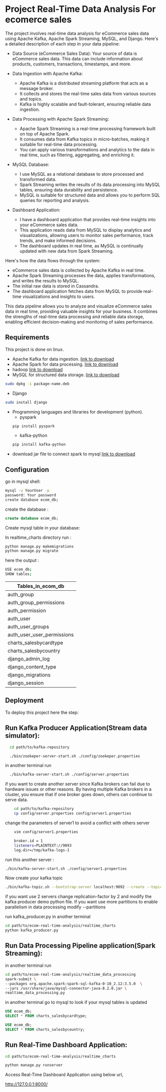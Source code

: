 
# Project Real-Time Data Analysis For ecomerce sales

The project involves real-time data analysis for eCommerce sales data using Apache Kafka, Apache Spark Streaming, MySQL, and Django. Here's a detailed description of each step in your data pipeline:

* Data Source (eCommerce Sales Data):
Your source of data is eCommerce sales data. This data can include information about products, customers, transactions, timestamps, and more.

* Data Ingestion with Apache Kafka:
    * Apache Kafka is a distributed streaming platform that acts as a message broker.
    * It collects and stores the real-time sales data from various sources and topics.
    * Kafka is highly scalable and fault-tolerant, ensuring reliable data ingestion.

* Data Processing with Apache Spark Streaming:
    * Apache Spark Streaming is a real-time processing framework built on top of Apache Spark.
    * It consumes data from Kafka topics in micro-batches, making it suitable for real-time data processing.
    * You can apply various transformations and analytics to the data in real time, such as filtering, aggregating, and enriching it.

* MySQL Database:
    * I use MySQL as a relational database to store processed and transformed data.
    * Spark Streaming writes the results of its data processing into MySQL tables, ensuring data durability and persistence.
    * MySQL is suitable for structured data and allows you to perform SQL queries for reporting and analysis.

* Dashboard Application:
    * I have a dashboard application that provides real-time insights into your eCommerce sales data.
    * This application reads data from MySQL to display analytics and visualizations, allowing users to monitor sales performance, track trends, and make informed decisions.
    * The dashboard updates in real time, as MySQL is continually updated with new data from Spark Streaming.

Here's how the data flows through the system:

* eCommerce sales data is collected by Apache Kafka in real time.
* Apache Spark Streaming processes the data, applies transformations, and writes the results to MySQL.
* The initial raw data is stored in Cassandra.
* The dashboard application fetches data from MySQL to provide real-time visualizations and insights to users.

This data pipeline allows you to analyze and visualize eCommerce sales data in real time, providing valuable insights for your business. It combines the strengths of real-time data processing and reliable data storage, enabling efficient decision-making and monitoring of sales performance.




## Requirements

This project is done on linux.

* Apache Kafka for data ingestion.
[link to download](https://kafka.apache.org/downloads)
* Apache Spark for data processing.
[link to download](https://www.virtono.com/community/tutorial-how-to/how-to-install-apache-spark-on-ubuntu-22-04-and-centos/)
* hadoop
[link to download](https://learnubuntu.com/install-hadoop/)
* MySQL for structured data storage.
[link to download](https://dev.mysql.com/downloads/installer/)
```bash
sudo dpkg -i package-name.deb
```
* Django
```bash
sudo install django
```

* Programming languages and libraries for development (python).
    * pyspark
    ```bash
    pip install pyspark
    ```
    * kafka-python
    ```bash
    pip install kafka-python
    ```
* download jar file to connect spark to mysql
[link to download](https://dev.mysql.com/downloads/connector/j/)



## Configuration

go in mysql shell:

```bash
mysql -u YourUser -p
password: Your password
create database ecom_db;
```

create the database :

```sql
create database ecom_db;
```

Create mysql table in your database:

In realtime_charts directory run :

```bash
python manage.py makemigrations
python manage.py migrate
```

here the output :

```bash
USE ecom_db;
SHOW tables;
```

| Tables_in_ecom_db          |
| -------------------------- |
| auth_group                 |
| auth_group_permissions     |
| auth_permission            |
| auth_user                  |
| auth_user_groups           |
| auth_user_user_permissions |
| charts_salesbycardtype     |
| charts_salesbycountry      |
| django_admin_log           |
| django_content_type        |
| django_migrations          |
| django_session             |


## Deployment

To deploy this project here the step:

Run Kafka Producer Application(Stream data simulator):
------------------------------------------------------

```bash
  cd path/to/kafka-repository

  ./bin/zookeper-server-start.sh ./config/zookeper.properties
```
in another terminal run
```bash
  ./bin/kafka-server-start.sh ./config/server.properties
```
if you want to create another server since Kafka brokers can fail due to hardware issues or other reasons. By having multiple Kafka brokers in a cluster, you ensure that if one broker goes down, others can continue to serve data. 

```bash
    cd path/to/kafka-repository
    cp config/server.properties config/server1.properties
```

change the parameters of server1 to avoid a conflict with others server

```bash
    vim config/server1.properties

    broker.id = 1
    listeners=PLAINTEXT://9093
    log.dir=/tmp/kafka-logs-1
```

run this another server :

```bash
./bin/kafka-server-start.sh ./config/server1.properties
```

Now create your kafka topic

```bash
./bin/kafka-topic.sh --bootstrap-server localhost:9092 --create --topic YourTopicName --replication-factor 1 --partitions 1
```

if you want use 2 servers change replication-factor by 2 and modify the kafka producer demo python file. If you want use more partitions to enable parallelism in data processing modify --partitions  

run kafka_producer.py in another terminal

```bash
cd path/to/ecom-real-time-analysis/realtime_charts
python kafka_producer.py
```

Run Data Processing Pipeline application(Spark Streaming):
----------------------------------------------------------

in another terminal run 


```bash
cd path/to/ecom-real-time-analysis/realtime_data_processing
spark-submit \
--packages org.apache.spark:spark-sql-kafka-0-10_2.12:3.5.0  \
--jars /usr/share/java/mysql-connector-java-8.2.0.jar \
realtime_data_processing.py 
```

in another terminal go to mysql to look if your mysql tables is updated

```sql
USE ecom_db;
SELECT * FROM charts_salesbycardtype;

USE ecom_db;
SELECT * FROM charts_salesbycountry;
```

Run Real-Time Dashboard Application:
------------------------------------

```bash
cd path/to/ecom-real-time-analysis/realtime_charts

python manage.py runserver
```

Access Real-Time Dashboard Application using below url,

http://127.0.0.1:8000/